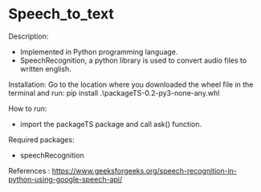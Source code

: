 # Speech_to_text
Description:
- Implemented in Python programming language.
- SpeechRecognition, a python library is used to convert audio files to written english.

Installation: 
Go to the location where you downloaded the wheel file in the terminal and run: pip install .\packageTS-0.2-py3-none-any.whl

How to run:
- import the packageTS package and call ask() function.

Required packages:
- speechRecognition

References : https://www.geeksforgeeks.org/speech-recognition-in-python-using-google-speech-api/

